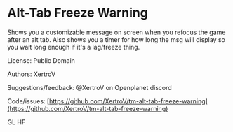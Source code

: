 # Alt-Tab Freeze Warning

Shows you a customizable message on screen when you refocus the game after an alt tab. Also shows you a timer for how long the msg will display so you wait long enough if it's a lag/freeze thing.

License: Public Domain

Authors: XertroV

Suggestions/feedback: @XertroV on Openplanet discord

Code/issues: [https://github.com/XertroV/tm-alt-tab-freeze-warning](https://github.com/XertroV/tm-alt-tab-freeze-warning)

GL HF
